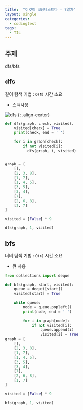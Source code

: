 ```yaml
---
title:  "이것이 코딩테스트다 - 7일차"
layout: single
categories:
  - codingtest
tags:
  - TIL
---
```


## 주제
dfs/bfs


## dfs
깊이 탐색 기법 : `O(N)` 시간 소요

- 스택사용

![dfs](https://github.com/user-attachments/assets/66db5eb5-3e79-4059-9c04-0b298364fcad)
{: .align-center}



```python
def dfs(graph, check, visited):
    visited[check] = True
    print(check, end = ' ')

    for i in graph[check]:
        if not visited[i]:
          dfs(graph, i, visited)


graph = [
    [],
    [2, 3, 8],
    [1, 7],
    [1, 4, 5],
    [3, 5],
    [3, 4],
    [7],
    [2, 6, 8],
    [1, 7]
]

visited = [False] * 9

dfs(graph, 1, visited)
```


## bfs
너비 탐색 기법 : `O(n)` 시간 소요

- 큐 사용

```python
from collections import deque

def bfs(graph, start, visited):
    queue = deque([start])
    visited[start] = True

    while queue:
        node = queue.popleft()
        print(node, end = ' ')

        for i in graph[node]:
            if not visited[i]:
                queue.append(i)
                visited[i] = True
graph = [
    [],
    [2, 3, 8],
    [1, 7],
    [1, 4, 5],
    [3, 5],
    [3, 4],
    [7],
    [2, 6, 8],
    [1, 7]
]

visited = [False] * 9

bfs(graph, 1, visited)
```







































